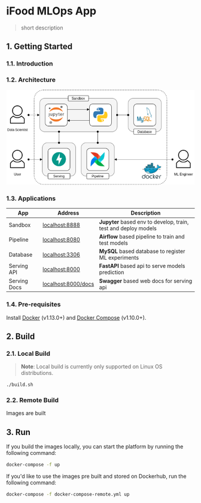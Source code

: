 # iFood MLOps App

> short description

## 1. Getting Started

### 1.1. Introduction

### 1.2. Architecture

<p align="center"><img src="docs/image/mlops-docker.png"></p>

### 1.3. Applications

| App          | Address                                            | Description                                                     |
| ------------ | -------------------------------------------------- | --------------------------------------------------------------- |
| Sandbox      | [localhost:8888](http://localhost:8888/)           | **Jupyter** based env to develop, train, test and deploy models |
| Pipeline     | [localhost:8080](http://localhost:8080/)           | **Airflow** based pipeline to train and test models             |
| Database     | [localhost:3306](http://localhost:3306/)           | **MySQL** based database to register ML experiments             |
| Serving API  | [localhost:8000](http://localhost:8000/)           | **FastAPI** based api to serve models prediction                |
| Serving Docs | [localhost:8000/docs](http://localhost:8000/docs/) | **Swagger** based web docs for serving api                      |

### 1.4. Pre-requisites

Install [Docker](https://docs.docker.com/get-docker/) (v1.13.0+) and [Docker Compose](https://docs.docker.com/compose/install/) (v1.10.0+).

## 2. Build

### 2.1. Local Build

> **Note**: Local build is currently only supported on Linux OS distributions.

```bash
./build.sh
```

### 2.2. Remote Build

Images are built

## 3. Run

If you build the images locally, you can start the platform by running the following command:

```bash
docker-compose -f up
```

If you'd like to use the images pre built and stored on Dockerhub, run the following command:

```bash
docker-compose -f docker-compose-remote.yml up
```

